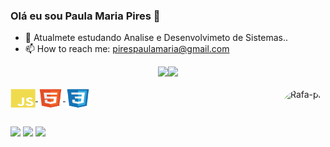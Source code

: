 ### Olá eu sou Paula Maria Pires 👋


- 🌱 Atualmete estudando Analise e Desenvolvimeto de Sistemas.. 
- 📫 How to reach me: pirespaulamaria@gmail.com

<div align="center">
  <a href="https://github.com/PaulaMariaPires">
  <img height="190em" src="https://github-readme-stats.vercel.app/api?username=PaulaMariapIres&show_icons=true&theme=dracula&include_all_commits=true&count_private=true"/><img height="190em" src="https://github-readme-stats.vercel.app/api/top-langs/?username=PaulaMariaPires&layout=compact&langs_count=7&theme=dracula"/>
</div>


<div style="display: inline_block"><br>
  <img align="center" alt="Rafa-Js" height="30" width="40" src="https://raw.githubusercontent.com/devicons/devicon/master/icons/javascript/javascript-plain.svg">
  <img align="center" alt="Rafa-HTML" height="30" width="40" src="https://raw.githubusercontent.com/devicons/devicon/master/icons/html5/html5-original.svg">
  <img align="center" alt="Rafa-CSS" height="30" width="40" src="https://raw.githubusercontent.com/devicons/devicon/master/icons/css3/css3-original.svg">
  <img align="right" alt="Rafa-pic" height="150" style="border-radius:50px;" src="https://cdn140.picsart.com/263926676000212.png?r1024x1024">
</div>
  
  ##
  
  <div>
  <a href="https://instagram.com/p.airam" target="_blank"><img src="https://img.shields.io/badge/-Instagram-%23E4405F?style=for-the-badge&logo=instagram&logoColor=white" target="_blank"></a>
 <a href="https://discord.gg/pmaria" target="_blank"><img src="https://img.shields.io/badge/Discord-7289DA?style=for-the-badge&logo=discord&logoColor=white" target="_blank"></a> 
  <a href = "mailto:pirespaulamaria@gmail.com"><img src="https://img.shields.io/badge/-Gmail-%23333?style=for-the-badge&logo=gmail&logoColor=white" target="_blank"></a>  
  </div>
